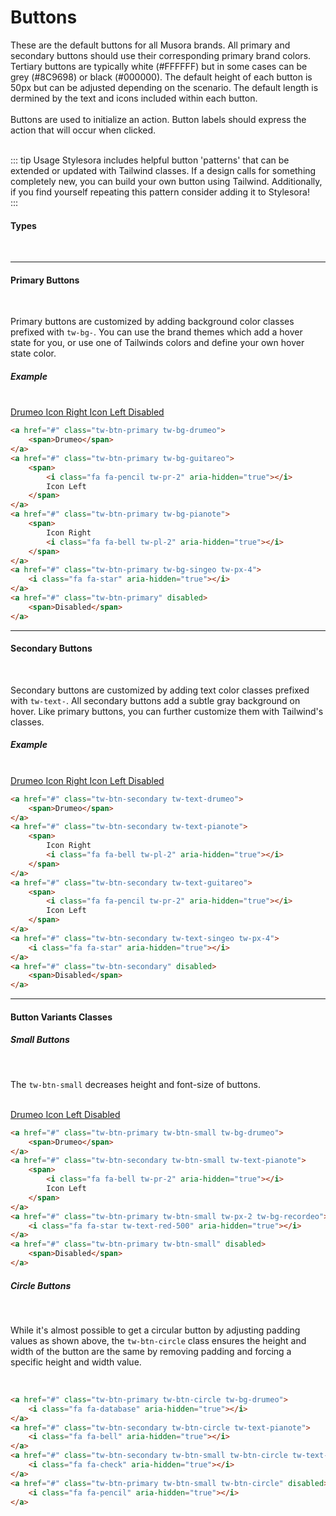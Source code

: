 # Buttons

These are the default buttons for all Musora brands. All primary and secondary buttons should use their corresponding primary brand colors. Tertiary
buttons are typically white (#FFFFFF) but in some cases can be grey (#8C9698) or black (#000000). The default height of each button is 50px but can be
adjusted depending on the scenario. The default length is dermined by the text and icons included within each button.
<br><br>
Buttons are used to initialize an action. Button labels should express the action that will occur when clicked. 
<br><br>

::: tip Usage
Stylesora includes helpful button 'patterns' that can be extended or updated with Tailwind classes. If a design calls for something completely new, you can build your own button using Tailwind. Additionally, if you find yourself repeating this pattern consider adding it to Stylesora!  
:::
#### Types
<br>
<hr>

#### Primary Buttons
<br>

Primary buttons are customized by adding background color classes prefixed with `tw-bg-`. You can use the brand themes which add a hover state for you, or use one of Tailwinds colors and define your own hover state color.  

##### Example 
<br>

<a href="#" class="tw-btn-primary tw-bg-drumeo">
    <span>Drumeo</span>
</a>
<a href="#" class="tw-btn-primary tw-bg-pianote">
    <span>
        Icon Right
        <i class="fa fa-bell tw-pl-2" aria-hidden="true"></i>
    </span>
</a>
<a href="#" class="tw-btn-primary tw-bg-guitareo">
    <span>
        <i class="fa fa-pencil tw-pr-2" aria-hidden="true"></i>
        Icon Left
    </span>
</a>
<a href="#" class="tw-btn-primary tw-bg-singeo tw-px-4">
    <i class="fa fa-star" aria-hidden="true"></i>
</a>
<a href="#" class="tw-btn-primary" disabled>
    <span>Disabled</span>
</a>

```html
<a href="#" class="tw-btn-primary tw-bg-drumeo">
    <span>Drumeo</span>
</a>
<a href="#" class="tw-btn-primary tw-bg-guitareo">
    <span>
        <i class="fa fa-pencil tw-pr-2" aria-hidden="true"></i>
        Icon Left
    </span>
</a>
<a href="#" class="tw-btn-primary tw-bg-pianote">
    <span>
        Icon Right
        <i class="fa fa-bell tw-pl-2" aria-hidden="true"></i>
    </span>
</a>
<a href="#" class="tw-btn-primary tw-bg-singeo tw-px-4">
    <i class="fa fa-star" aria-hidden="true"></i>
</a>
<a href="#" class="tw-btn-primary" disabled>
    <span>Disabled</span>
</a>
```
<hr>

#### Secondary Buttons
<br>

Secondary buttons are customized by adding text color classes prefixed with `tw-text-`. All secondary buttons add a subtle gray background on hover. Like primary buttons, you can further customize them with Tailwind's classes.  
##### Example 
<br>

<a href="#" class="tw-btn-secondary tw-text-drumeo">
    <span>Drumeo</span>
</a>
<a href="#" class="tw-btn-secondary tw-text-pianote">
    <span>
        Icon Right
        <i class="fa fa-bell tw-pl-2" aria-hidden="true"></i>
    </span>
</a>
<a href="#" class="tw-btn-secondary tw-text-guitareo">
    <span>
        <i class="fa fa-pencil tw-pr-2" aria-hidden="true"></i>
        Icon Left
    </span>
</a>
<a href="#" class="tw-btn-secondary tw-text-singeo tw-px-4">
    <i class="fa fa-star" aria-hidden="true"></i>
</a>
<a href="#" class="tw-btn-secondary" disabled>
    <span>Disabled</span>
</a>

```html
<a href="#" class="tw-btn-secondary tw-text-drumeo">
    <span>Drumeo</span>
</a>
<a href="#" class="tw-btn-secondary tw-text-pianote">
    <span>
        Icon Right
        <i class="fa fa-bell tw-pl-2" aria-hidden="true"></i>
    </span>
</a>
<a href="#" class="tw-btn-secondary tw-text-guitareo">
    <span>
        <i class="fa fa-pencil tw-pr-2" aria-hidden="true"></i>
        Icon Left
    </span>
</a>
<a href="#" class="tw-btn-secondary tw-text-singeo tw-px-4">
    <i class="fa fa-star" aria-hidden="true"></i>
</a>
<a href="#" class="tw-btn-secondary" disabled>
    <span>Disabled</span>
</a>
```

<hr>

#### Button Variants Classes

##### Small Buttons 
<br>

The `tw-btn-small` decreases height and font-size of buttons.

<br>

<a href="#" class="tw-btn-primary tw-btn-small tw-bg-drumeo">
    <span>Drumeo</span>
</a>
<a href="#" class="tw-btn-secondary tw-btn-small tw-text-pianote">
    <span>
        <i class="fa fa-bell tw-pr-2" aria-hidden="true"></i>
        Icon Left
    </span>
</a>
<a href="#" class="tw-btn-primary tw-btn-small tw-px-2 tw-bg-recordeo">
    <i class="fa fa-star tw-text-red-500" aria-hidden="true"></i> 
</a>
<a href="#" class="tw-btn-primary tw-btn-small" disabled>
    <span>Disabled</span>
</a>

```html
<a href="#" class="tw-btn-primary tw-btn-small tw-bg-drumeo">
    <span>Drumeo</span>
</a>
<a href="#" class="tw-btn-secondary tw-btn-small tw-text-pianote">
    <span>
        <i class="fa fa-bell tw-pr-2" aria-hidden="true"></i>
        Icon Left
    </span>
</a>
<a href="#" class="tw-btn-primary tw-btn-small tw-px-2 tw-bg-recordeo">
    <i class="fa fa-star tw-text-red-500" aria-hidden="true"></i> 
</a>
<a href="#" class="tw-btn-primary tw-btn-small" disabled>
    <span>Disabled</span>
</a>
```

##### Circle Buttons
<br>

While it's almost possible to get a circular button by adjusting padding values as shown above, the `tw-btn-circle` class ensures the height and width of the button are the same by removing padding and forcing a specific height and width value.

<br>

<a href="#" class="tw-btn-primary tw-btn-circle tw-bg-drumeo">
    <i class="fa fa-database" aria-hidden="true"></i>
</a>
<a href="#" class="tw-btn-secondary tw-btn-circle tw-text-pianote">
    <i class="fa fa-bell" aria-hidden="true"></i>
</a>
<a href="#" class="tw-btn-secondary tw-btn-small tw-btn-circle tw-text-singeo">
    <i class="fa fa-check" aria-hidden="true"></i>
</a>
<a href="#" class="tw-btn-primary tw-btn-small tw-btn-circle" disabled>
    <i class="fa fa-pencil" aria-hidden="true"></i> 
</a>

```html
<a href="#" class="tw-btn-primary tw-btn-circle tw-bg-drumeo">
    <i class="fa fa-database" aria-hidden="true"></i>
</a>
<a href="#" class="tw-btn-secondary tw-btn-circle tw-text-pianote">
    <i class="fa fa-bell" aria-hidden="true"></i>
</a>
<a href="#" class="tw-btn-secondary tw-btn-small tw-btn-circle tw-text-singeo">
    <i class="fa fa-check" aria-hidden="true"></i>
</a>
<a href="#" class="tw-btn-primary tw-btn-small tw-btn-circle" disabled>
    <i class="fa fa-pencil" aria-hidden="true"></i> 
</a>
```